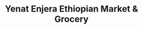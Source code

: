 ---
title: "Yenat Enjera Ethiopian Market & Grocery"
url: /phoenix/yenat-enjera-ethiopian-market-und-grocery/
shop: Supermarkt
---